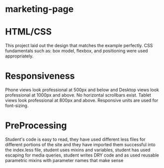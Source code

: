 # marketing-page

<h1>HTML/CSS</h1>

<p> This project laid out the design that matches the example perfectly. CSS fundamentals such as: box model, flexbox, and positioning were used appropriately.<p>

<h1>Responsiveness</h1>

<p>
Phone views look professional at 500px and below and Desktop views look professional at 1000px and above. No horizontal scrollbars exist. Tablet views look professional at 800px and above. Responsive units are used for font-sizing.<p>

<h1>PreProcessing</h1>

<p> Student's code is easy to read, they have used different less files for different portions of the site and they have imported them successful into the index.less file, student uses mixins and variables, student has used escaping for media queries, student writes DRY code and as used reusable parametric mixins with parameter names that make sense<p>
